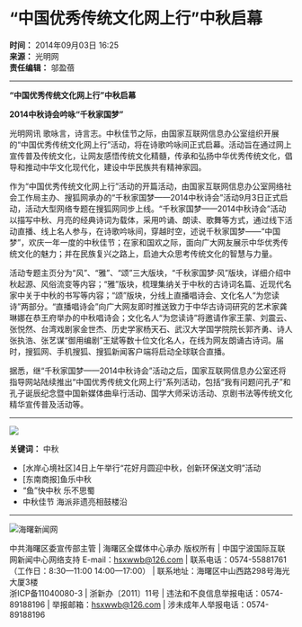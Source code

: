 # “中国优秀传统文化网上行”中秋启幕

**时间：** 2014年09月03日 16:25  
**来源：** 光明网  
**责任编辑：** 邬盈蓓  

---

**“中国优秀传统文化网上行”中秋启幕**

**2014中秋诗会吟咏“千秋家国梦”**

光明网讯 歌咏言，诗言志。中秋佳节之际，由国家互联网信息办公室组织开展的“中国优秀传统文化网上行”活动，将在诗歌吟咏间正式启幕。活动旨在通过网上宣传普及传统文化，让网友感悟传统文化精髓，传承和弘扬中华优秀传统文化，倡导和推动中华文化现代化，建设中华民族共有精神家园。

作为“中国优秀传统文化网上行”活动的开篇活动，由国家互联网信息办公室网络社会工作局主办、搜狐网承办的“千秋家国梦——2014中秋诗会”活动9月3日正式启动，活动大型网络专题在搜狐网同步上线。“千秋家国梦——2014中秋诗会”活动以描写中秋、月亮的经典诗词为载体，采用吟诵、朗读、歌舞等方式，通过线下活动直播、线上名人参与，在诗歌吟咏间，穿越时空，述说千秋家国梦——“中国梦”，欢庆一年一度的中秋佳节；在家和国欢之际，面向广大网友展示中华优秀传统文化的魅力；并在民族复兴之路上，启迪大众思考传统文化的智慧与力量。

活动专题主页分为“风”、“雅”、“颂”三大版块，“千秋家国梦·风”版块，详细介绍中秋起源、风俗流变等内容；“雅”版块，梳理集纳关于中秋的古诗词名篇、近现代名家中关于中秋的书写等内容；“颂”版块，分线上直播唱诗会、文化名人“为您读诗”两部分。“直播唱诗会”向广大网友即时推送致力于中华古诗词研究的艺术家龚琳娜在恭王府举办的中秋唱诗会；文化名人“为您读诗”将邀请作家王蒙、刘震云、张悦然、台湾戏剧家金世杰、历史学家杨天石、武汉大学国学院院长郭齐勇、诗人张执浩、张艺谋“御用编剧”王斌等数十位文化名人，在线为网友朗诵古诗词。届时，搜狐网、手机搜狐、搜狐新闻客户端将启动全球联合直播。

据悉，继“千秋家国梦——2014中秋诗会”活动之后，国家互联网信息办公室还将指导网站陆续推出“中国优秀传统文化网上行”系列活动，包括“我有问题问孔子”和孔子诞辰纪念暨中国新媒体曲阜行活动、国学大师采访活动、京剧书法等传统文化精华宣传普及活动等。

---

![](http://hsnews.cnnb.com.cn/pic/0/10/50/37/10503759_504187.jpg)

**关键词：** 中秋

-  [水岸心境社区]4日上午举行“花好月圆迎中秋，创新环保送文明”活动
-  [东南商报]鱼乐中秋
-  “鱼”快中秋 乐不思蜀
-  中秋佳节 海派非遗亮相鼓楼沿

--- 

![海曙新闻网](http://hsnews.cnnb.com.cn/pic/003/002/784/00300278459_20370743.jpg)  

中共海曙区委宣传部主管 | 海曙区全媒体中心承办 版权所有 | 中国宁波国际互联网新闻中心网络支持 E-mail：hsxwwb@126.com | 联系电话：0574-55881761（工作日：8:30—11:00 14:00—17:00） | 联系地址：海曙区中山西路298号海光大厦3楼  
浙ICP备11040080-3 | 浙新办〔2011〕11号 | 违法和不良信息举报电话：0574-89188196 | 举报邮箱：hsxwwb@126.com | 涉未成年人举报电话：0574-89188196
